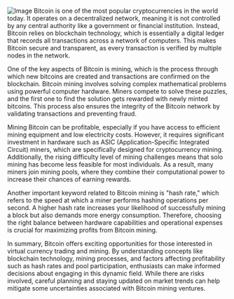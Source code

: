 
![Image](https://github.com/user-attachments/assets/31692037-0104-4703-abd1-696b6a7dd41b)
Bitcoin is one of the most popular cryptocurrencies in the world today. It operates on a decentralized network, meaning it is not controlled by any central authority like a government or financial institution. Instead, Bitcoin relies on blockchain technology, which is essentially a digital ledger that records all transactions across a network of computers. This makes Bitcoin secure and transparent, as every transaction is verified by multiple nodes in the network.

One of the key aspects of Bitcoin is mining, which is the process through which new bitcoins are created and transactions are confirmed on the blockchain. Bitcoin mining involves solving complex mathematical problems using powerful computer hardware. Miners compete to solve these puzzles, and the first one to find the solution gets rewarded with newly minted bitcoins. This process also ensures the integrity of the Bitcoin network by validating transactions and preventing fraud.

Mining Bitcoin can be profitable, especially if you have access to efficient mining equipment and low electricity costs. However, it requires significant investment in hardware such as ASIC (Application-Specific Integrated Circuit) miners, which are specifically designed for cryptocurrency mining. Additionally, the rising difficulty level of mining challenges means that solo mining has become less feasible for most individuals. As a result, many miners join mining pools, where they combine their computational power to increase their chances of earning rewards.

Another important keyword related to Bitcoin mining is "hash rate," which refers to the speed at which a miner performs hashing operations per second. A higher hash rate increases your likelihood of successfully mining a block but also demands more energy consumption. Therefore, choosing the right balance between hardware capabilities and operational expenses is crucial for maximizing profits from Bitcoin mining.

In summary, Bitcoin offers exciting opportunities for those interested in virtual currency trading and mining. By understanding concepts like blockchain technology, mining processes, and factors affecting profitability such as hash rates and pool participation, enthusiasts can make informed decisions about engaging in this dynamic field. While there are risks involved, careful planning and staying updated on market trends can help mitigate some uncertainties associated with Bitcoin mining ventures.